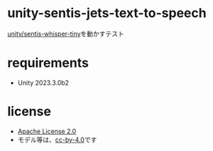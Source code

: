 # unity-sentis-jets-text-to-speech

[unity/sentis-whisper-tiny](https://huggingface.co/unity/sentis-whisper-tiny)を動かすテスト

# requirements
* Unity 2023.3.0b2

# license
* [Apache License 2.0](./LICENSE)
* モデル等は、[cc-by-4.0]()です
